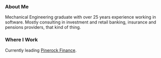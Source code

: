 ### About Me 

Mechanical Engineering graduate with over 25 years experience working in software. Mostly consulting in investment and retail banking, insurance and pensions providers, that kind of thing.

### Where I Work 

Currently leading [Pinerock Finance](https://www.pinerockfinance.com).

